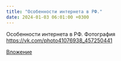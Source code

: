 ```yaml
---
title: "Особенности интернета в РФ."
date: 2024-01-03 06:01:00 +0300
---
```


Особенности интернета в РФ.
Фотография
https://vk.com/photo41076938_457250441

[Вложение](https://vk.com/photo41076938_457250441)
